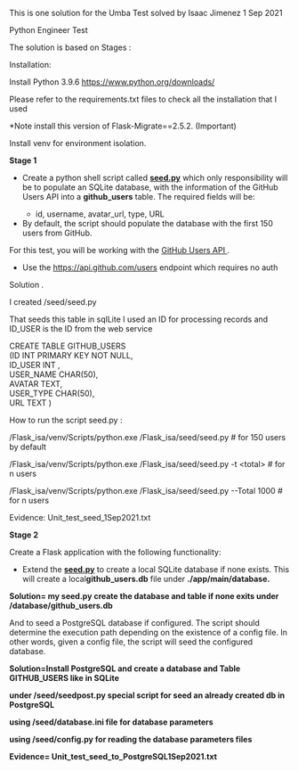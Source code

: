 <p>
    This is one solution for the Umba Test solved by Isaac Jimenez 1 Sep 2021
</p>
<p>
    Python Engineer Test
</p>
<p>
    The solution is based on Stages :
</p>
<p>
    Installation:
</p>
<p>
    Install Python 3.9.6
    <a href="https://www.python.org/downloads/">
        https://www.python.org/downloads/
    </a>
</p>
<p>
    Please refer to the requirements.txt files to check all the installation
    that I used
</p>
<p>
    *Note install this version of Flask-Migrate==2.5.2. (Important)
</p>
<p>
    Install venv for environment isolation.
</p>
<p>
    <strong>Stage 1</strong>
</p>
<ul type="disc">
    <li>
Create a python shell script called        <strong><a href="http://seed.py">seed.py</a></strong> which only
        responsibility will be to populate an SQLite database, with the
information of the GitHub Users API into a        <strong>github_users</strong> table. The required fields will be:
    </li>
    <ul type="circle">
        <li>
            id, username, avatar_url, type, URL
        </li>
    </ul>
    <li>
        By default, the script should populate the database with the first 150
        users from GitHub.
    </li>
</ul>
<p>
    For this test, you will be working with the
    <a href="https://docs.github.com/en/rest/reference/users">
        GitHub Users API
    </a>
    .
</p>
<ul type="disc">
    <li>
Use the        <a href="https://api.github.com/users">https://api.github.com/users</a>
        endpoint which requires no auth
    </li>
</ul>
<p>
    Solution .
</p>
<p>
    I created /seed/seed.py
</p>
<p>
    That seeds this table in sqlLite I used an ID for processing records and
    ID_USER is the ID from the web service
</p>
<div>
    CREATE TABLE GITHUB_USERS
</div>
<div>
    (ID INT PRIMARY KEY NOT NULL,
</div>
<div>
    ID_USER INT ,
</div>
<div>
    USER_NAME CHAR(50),
</div>
<div>
    AVATAR TEXT,
</div>
<div>
    USER_TYPE CHAR(50),
</div>
<div>
    URL TEXT )
</div>

<p>
    How to run the script seed.py :
</p>
<p>
    /Flask_isa/venv/Scripts/python.exe /Flask_isa/seed/seed.py # for 150 users
    by default
</p>
<p>
    /Flask_isa/venv/Scripts/python.exe /Flask_isa/seed/seed.py -t &lt;total&gt;
    # for n users
</p>
<p>
    /Flask_isa/venv/Scripts/python.exe /Flask_isa/seed/seed.py --Total 1000 #
    for n users
</p>
<div>
    <p>
        Evidence: Unit_test_seed_1Sep2021.txt
    </p>
</div>
<p>
    <strong>Stage 2</strong>
</p>
<p>
    Create a Flask application with the following functionality:
</p>
<ul type="disc">
    <li>
        Extend the <strong><a href="http://seed.py/">seed.py</a></strong> to
create a local SQLite database if none exists. This will create a local<strong>github_users.db</strong> file under        <strong>./app/main/database.</strong>
    </li>
</ul>
<p>
    <strong>
        Solution= my seed.py create the database and table if none exits under
        /database/github_users.db
    </strong>
</p>
<p>
    And to seed a PostgreSQL database if configured. The script should
    determine the execution path depending on the existence of a config file.
    In other words, given a config file, the script will seed the configured
    database.
</p>
<p>
    <strong>
        Solution=Install PostgreSQL and create a database and Table
        GITHUB_USERS like in SQLite
    </strong>
</p>
<p>
    <strong>
        under /seed/seedpost.py special script for seed an already created db
        in PostgreSQL
    </strong>
</p>
<p>
    <strong>using /seed/database.ini file for database parameters</strong>
</p>
<p>
    <strong>
        using /seed/config.py for reading the database parameters files
    </strong>
</p>
<p>
    <strong>Evidence= Unit_test_seed_to_PostgreSQL1Sep2021.txt</strong>
</p>
